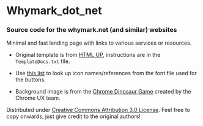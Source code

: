 # Whymark_dot_net
### Source code for the whymark.net (and similar) websites

Minimal and fast landing page with links to various services or resources.

- Original template is from [HTML UP](https://html5up.net/aerial), instructions are in the `TemplateDocs.txt` file.

- Use [this list](https://fontawesome.com/v6/icons/) to look up icon names/references from the font file used for the buttons.

- Background image is from the [Chrome Dinosaur Game](https://en.wikipedia.org/wiki/Dinosaur_Game) created by the Chrome UX team.

Distributed under [Creative Commons Attribution 3.0 License](https://creativecommons.org/licenses/by/3.0/). Feel free to copy onwards, just give credit to the original authors!
